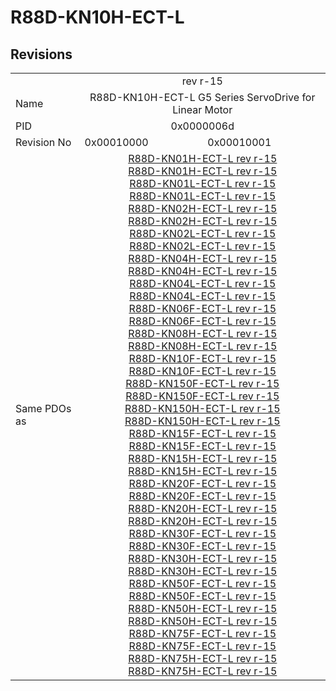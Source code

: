 # R88D-KN10H-ECT-L

## Revisions
<table>
<tr>
<td></td>
<td colspan=2 align="center">rev r-15</td>
</tr>
<tr>
<td>Name</td>
<td colspan=2 align="center">R88D-KN10H-ECT-L G5 Series ServoDrive for Linear Motor</td>
</tr>
<tr>
<td>PID</td>
<td colspan=2 align="center">0x0000006d</td>
</tr>
<tr>
<td>Revision No</td>
<td>0x00010000</td>
<td>0x00010001</td>
</tr>
<tr>
<td>Same PDOs as</td>
<td colspan=2 align="center"><a href="R88D-KN01H-ECT-L.md">R88D-KN01H-ECT-L rev r-15</a><br/><a href="R88D-KN01H-ECT-L.md">R88D-KN01H-ECT-L rev r-15</a><br/><a href="R88D-KN01L-ECT-L.md">R88D-KN01L-ECT-L rev r-15</a><br/><a href="R88D-KN01L-ECT-L.md">R88D-KN01L-ECT-L rev r-15</a><br/><a href="R88D-KN02H-ECT-L.md">R88D-KN02H-ECT-L rev r-15</a><br/><a href="R88D-KN02H-ECT-L.md">R88D-KN02H-ECT-L rev r-15</a><br/><a href="R88D-KN02L-ECT-L.md">R88D-KN02L-ECT-L rev r-15</a><br/><a href="R88D-KN02L-ECT-L.md">R88D-KN02L-ECT-L rev r-15</a><br/><a href="R88D-KN04H-ECT-L.md">R88D-KN04H-ECT-L rev r-15</a><br/><a href="R88D-KN04H-ECT-L.md">R88D-KN04H-ECT-L rev r-15</a><br/><a href="R88D-KN04L-ECT-L.md">R88D-KN04L-ECT-L rev r-15</a><br/><a href="R88D-KN04L-ECT-L.md">R88D-KN04L-ECT-L rev r-15</a><br/><a href="R88D-KN06F-ECT-L.md">R88D-KN06F-ECT-L rev r-15</a><br/><a href="R88D-KN06F-ECT-L.md">R88D-KN06F-ECT-L rev r-15</a><br/><a href="R88D-KN08H-ECT-L.md">R88D-KN08H-ECT-L rev r-15</a><br/><a href="R88D-KN08H-ECT-L.md">R88D-KN08H-ECT-L rev r-15</a><br/><a href="R88D-KN10F-ECT-L.md">R88D-KN10F-ECT-L rev r-15</a><br/><a href="R88D-KN10F-ECT-L.md">R88D-KN10F-ECT-L rev r-15</a><br/><a href="R88D-KN150F-ECT-L.md">R88D-KN150F-ECT-L rev r-15</a><br/><a href="R88D-KN150F-ECT-L.md">R88D-KN150F-ECT-L rev r-15</a><br/><a href="R88D-KN150H-ECT-L.md">R88D-KN150H-ECT-L rev r-15</a><br/><a href="R88D-KN150H-ECT-L.md">R88D-KN150H-ECT-L rev r-15</a><br/><a href="R88D-KN15F-ECT-L.md">R88D-KN15F-ECT-L rev r-15</a><br/><a href="R88D-KN15F-ECT-L.md">R88D-KN15F-ECT-L rev r-15</a><br/><a href="R88D-KN15H-ECT-L.md">R88D-KN15H-ECT-L rev r-15</a><br/><a href="R88D-KN15H-ECT-L.md">R88D-KN15H-ECT-L rev r-15</a><br/><a href="R88D-KN20F-ECT-L.md">R88D-KN20F-ECT-L rev r-15</a><br/><a href="R88D-KN20F-ECT-L.md">R88D-KN20F-ECT-L rev r-15</a><br/><a href="R88D-KN20H-ECT-L.md">R88D-KN20H-ECT-L rev r-15</a><br/><a href="R88D-KN20H-ECT-L.md">R88D-KN20H-ECT-L rev r-15</a><br/><a href="R88D-KN30F-ECT-L.md">R88D-KN30F-ECT-L rev r-15</a><br/><a href="R88D-KN30F-ECT-L.md">R88D-KN30F-ECT-L rev r-15</a><br/><a href="R88D-KN30H-ECT-L.md">R88D-KN30H-ECT-L rev r-15</a><br/><a href="R88D-KN30H-ECT-L.md">R88D-KN30H-ECT-L rev r-15</a><br/><a href="R88D-KN50F-ECT-L.md">R88D-KN50F-ECT-L rev r-15</a><br/><a href="R88D-KN50F-ECT-L.md">R88D-KN50F-ECT-L rev r-15</a><br/><a href="R88D-KN50H-ECT-L.md">R88D-KN50H-ECT-L rev r-15</a><br/><a href="R88D-KN50H-ECT-L.md">R88D-KN50H-ECT-L rev r-15</a><br/><a href="R88D-KN75F-ECT-L.md">R88D-KN75F-ECT-L rev r-15</a><br/><a href="R88D-KN75F-ECT-L.md">R88D-KN75F-ECT-L rev r-15</a><br/><a href="R88D-KN75H-ECT-L.md">R88D-KN75H-ECT-L rev r-15</a><br/><a href="R88D-KN75H-ECT-L.md">R88D-KN75H-ECT-L rev r-15</a></td>
</tr>
</table>
